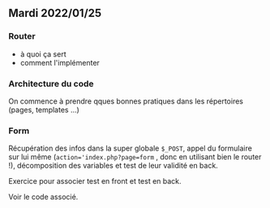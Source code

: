 ## Mardi 2022/01/25

### Router

- à quoi ça sert
- comment l'implémenter

### Architecture du code

On commence à prendre qques bonnes pratiques dans les répertoires (pages, templates ...)

### Form

Récupération des infos dans la super globale `$_POST`, appel du formulaire sur lui même (`action='index.php?page=form` , donc en utilisant bien le router !), décomposition des variables et test de leur validité en back.

Exercice pour associer test en front et test en back.

Voir le code associé.
